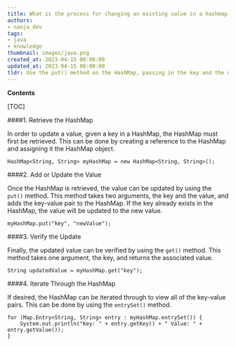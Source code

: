 ```yaml
---
title: What is the process for changing an existing value in a hashmap, using a given key?
authors:
- nanja_dev
tags:
- java
- knowledge
thumbnail: images/java.png
created_at: 2023-04-15 00:00:00
updated_at: 2023-04-15 00:00:00
tldr: Use the put() method on the HashMap, passing in the key and the new value.
---
```


**Contents**

[TOC]

####1. Retrieve the HashMap

In order to update a value, given a key in a HashMap, the HashMap must first be retrieved. This can be done by creating a reference to the HashMap and assigning it the HashMap object. 

```
HashMap<String, String> myHashMap = new HashMap<String, String>();
```

####2. Add or Update the Value

Once the HashMap is retrieved, the value can be updated by using the `put()` method. This method takes two arguments, the key and the value, and adds the key-value pair to the HashMap. If the key already exists in the HashMap, the value will be updated to the new value. 

```
myHashMap.put("key", "newValue");
```

####3. Verify the Update

Finally, the updated value can be verified by using the `get()` method. This method takes one argument, the key, and returns the associated value. 

```
String updatedValue = myHashMap.get("key");
```

####4. Iterate Through the HashMap

If desired, the HashMap can be iterated through to view all of the key-value pairs. This can be done by using the `entrySet()` method. 

```
for (Map.Entry<String, String> entry : myHashMap.entrySet()) {
    System.out.println("Key: " + entry.getKey() + " Value: " + entry.getValue());
}
```
